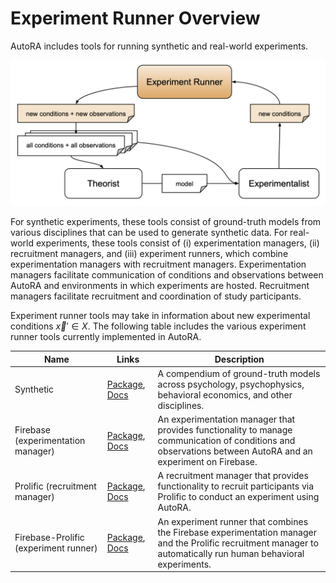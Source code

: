 # Experiment Runner Overview

AutoRA includes tools for running synthetic and real-world experiments.

![Overview](../img/experiment_runner.png)

For synthetic experiments, these tools consist of ground-truth models from various disciplines that can be used to generate synthetic data. For real-world experiments, these tools consist of (i) experimentation managers, (ii) recruitment managers, and (iii) experiment runners, which combine experimentation managers with recruitment managers. Experimentation managers facilitate communication of conditions and observations between AutoRA and environments in which experiments are hosted. Recruitment managers facilitate recruitment and coordination of study participants.

Experiment runner tools may take in information about new experimental conditions $\vec{x}' \in X$. The following table includes the various experiment runner tools currently implemented in AutoRA.

| Name                                  | Links                                                                                                                                                                                                          | Description                                                                                                                                                     |
|---------------------------------------|----------------------------------------------------------------------------------------------------------------------------------------------------------------------------------------------------------------|-----------------------------------------------------------------------------------------------------------------------------------------------------------------|
| Synthetic                             | [Package](https://pypi.org/project/autora-synthetic/), [Docs](https://autoresearch.github.io/autora/user-guide/experiment-runners/synthetic/)                                                                  | A compendium of ground-truth models across psychology, psychophysics, behavioral economics, and other disciplines.                                              |
| Firebase (experimentation manager)    | [Package](https://pypi.org/project/autora-experiment-runner-experimentation-manager-firebase/), [Docs](https://autoresearch.github.io/autora/user-guide/experiment-runners/experimentation-managers/firebase/) | An experimentation manager that provides functionality to manage communication of conditions and observations between AutoRA and an experiment on Firebase.     |
| Prolific (recruitment manager)        | [Package](https://pypi.org/project/autora-experiment-runner-recruitment-manager-prolific/), [Docs](https://autoresearch.github.io/autora/user-guide/experiment-runners/recruitment-managers/prolific/)         | A recruitment manager that provides functionality to recruit participants via Prolific to conduct an experiment using AutoRA.                                   |
| Firebase-Prolific (experiment runner) | [Package](https://pypi.org/project/autora-experiment-runner-firebase-prolific/), [Docs](https://autoresearch.github.io/autora/user-guide/experiment-runners/firebase-prolific/)                                | An experiment runner that combines the Firebase experimentation manager and the Prolific recruitment manager to automatically run human behavioral experiments. |

